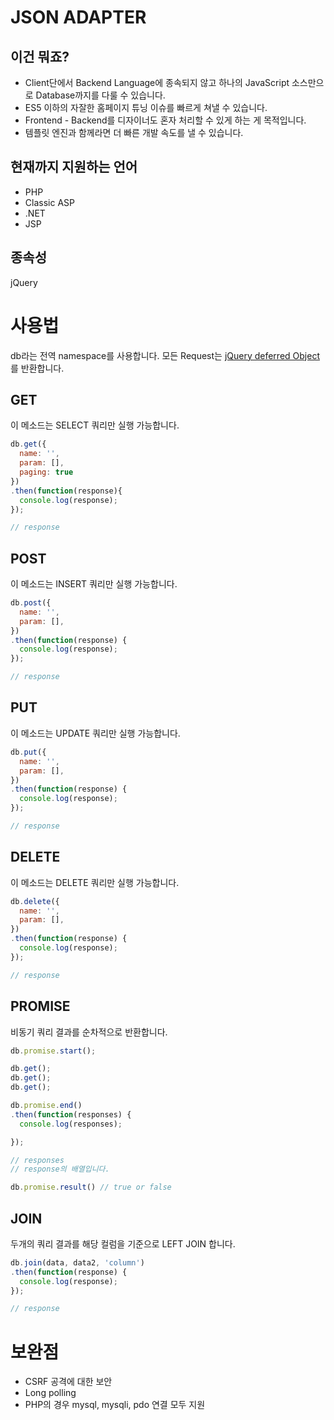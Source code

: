 # JSON ADAPTER

## 이건 뭐죠?
* Client단에서 Backend Language에 종속되지 않고 하나의 JavaScript 소스만으로 Database까지를 다룰 수 있습니다.
* ES5 이하의 자잘한 홈페이지 튜닝 이슈를 빠르게 쳐낼 수 있습니다.
* Frontend - Backend를 디자이너도 혼자 처리할 수 있게 하는 게 목적입니다.
* 템플릿 엔진과 함께라면 더 빠른 개발 속도를 낼 수 있습니다.

## 현재까지 지원하는 언어
* PHP 
* Classic ASP
* .NET
* JSP

## 종속성
jQuery


# 사용법
db라는 전역 namespace를 사용합니다.
모든 Request는 [jQuery deferred Object](https://api.jquery.com/jquery.deferred/)를 반환합니다.

## GET
이 메소드는 SELECT 쿼리만 실행 가능합니다.

``` js
db.get({
  name: '',
  param: [],
  paging: true
})
.then(function(response){
  console.log(response);
});

// response
```

## POST
이 메소드는 INSERT 쿼리만 실행 가능합니다.

``` js
db.post({
  name: '',
  param: [],
})
.then(function(response) {
  console.log(response);
});

// response
```

## PUT
이 메소드는 UPDATE 쿼리만 실행 가능합니다.

``` js
db.put({
  name: '',
  param: [],
})
.then(function(response) {
  console.log(response);
});

// response
```

## DELETE
이 메소드는 DELETE 쿼리만 실행 가능합니다.

``` js
db.delete({
  name: '',
  param: [],
})
.then(function(response) {
  console.log(response);
});

// response
```

## PROMISE
비동기 쿼리 결과를 순차적으로 반환합니다.

``` js
db.promise.start();

db.get();
db.get();
db.get();

db.promise.end()
.then(function(responses) {
  console.log(responses);

});

// responses
// response의 배열입니다.

db.promise.result() // true or false
```

## JOIN
두개의 쿼리 결과를 해당 컬럼을 기준으로 LEFT JOIN 합니다.

``` js
db.join(data, data2, 'column')
.then(function(response) {
  console.log(response);
});

// response
```


# 보완점
* CSRF 공격에 대한 보안
* Long polling
* PHP의 경우 mysql, mysqli, pdo 연결 모두 지원

